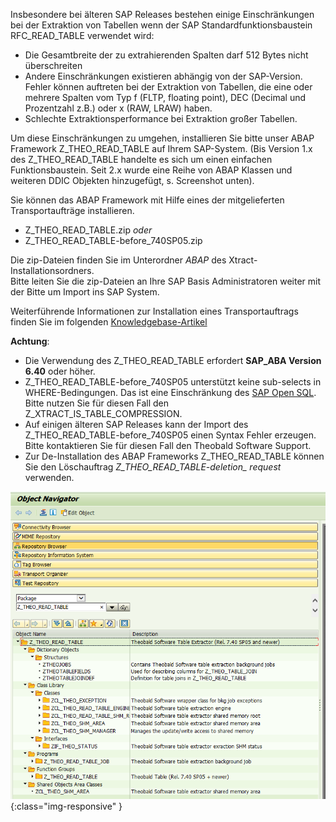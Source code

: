 Insbesondere bei älteren SAP Releases bestehen einige Einschränkungen bei der Extraktion von Tabellen wenn der SAP Standardfunktionsbaustein RFC_READ_TABLE verwendet wird:

- Die Gesamtbreite der zu extrahierenden Spalten darf 512 Bytes nicht überschreiten
- Andere Einschränkungen existieren abhängig von der SAP-Version. 
  Fehler können auftreten bei der Extraktion von Tabellen, die eine oder mehrere Spalten vom Typ f (FLTP, floating point), DEC (Decimal und Prozentzahl z.B.) oder x (RAW, LRAW) haben.
- Schlechte Extraktionsperformance bei Extraktion großer Tabellen.

Um diese Einschränkungen zu umgehen, installieren Sie bitte unser ABAP Framework Z_THEO_READ_TABLE auf Ihrem SAP-System.
(Bis Version 1.x des Z_THEO_READ_TABLE handelte es sich um einen einfachen Funktionsbaustein. Seit 2.x wurde eine Reihe von ABAP Klassen und weiteren DDIC Objekten hinzugefügt, s. Screenshot unten).


Sie können das ABAP Framework mit Hilfe eines der mitgelieferten Transportaufträge installieren.
- Z_THEO_READ_TABLE.zip *oder* 
- Z_THEO_READ_TABLE-before_740SP05.zip<br>

Die zip-Dateien finden Sie im Unterordner *ABAP* des Xtract-Installationsordners. <br>
Bitte leiten Sie die zip-Dateien an Ihre SAP Basis Administratoren weiter mit der Bitte um Import ins SAP System.

Weiterführende Informationen zur Installation eines Transportauftrags finden Sie im folgenden [Knowledgebase-Artikel](https://kb.theobald-software.com/sap/how-to-import-an-sap-transport-request-with-the-transport-management-system-stms)

**Achtung**:
- Die Verwendung des Z_THEO_READ_TABLE erfordert **SAP_ABA Version 6.40** oder höher.
- Z_THEO_READ_TABLE-before_740SP05 unterstützt keine sub-selects in WHERE-Bedingungen. Das ist eine Einschränkung des [SAP Open SQL](https://blogs.sap.com/2014/02/06/abap-news-for-release-740-sp05/). Bitte nutzen Sie für diesen Fall den Z_XTRACT_IS_TABLE_COMPRESSION.
- Auf einigen älteren SAP Releases kann der Import des Z_THEO_READ_TABLE-before_740SP05 einen Syntax Fehler erzeugen. Bitte kontaktieren Sie für diesen Fall den Theobald Software Support.
- Zur De-Installation des ABAP Frameworks Z_THEO_READ_TABLE können Sie den Löschauftrag *Z_THEO_READ_TABLE-deletion_ request* verwenden.


![Z_THEO_READ_TABLE_SE80](/img/content/Z_THEO_READ_TABLE_SE80.png){:class="img-responsive" }
